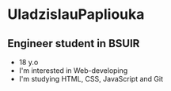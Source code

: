 # UladzislauPapliouka
## Engineer student in BSUIR
- 18 y.o
- I'm interested in Web-developing
- I'm studying HTML, CSS, JavaScript and Git